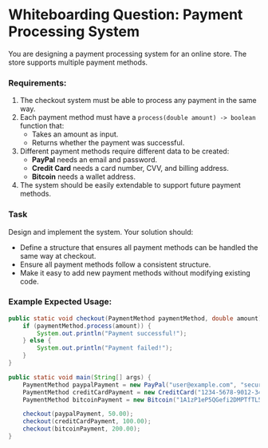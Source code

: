 # Whiteboarding Question: Payment Processing System  

You are designing a payment processing system for an online store. The store supports multiple payment methods.

### **Requirements:**  
1. The checkout system must be able to process any payment in the same way.  
2. Each payment method must have a `process(double amount) -> boolean` function that:  
   - Takes an amount as input.  
   - Returns whether the payment was successful.  
3. Different payment methods require different data to be created:  
   - **PayPal** needs an email and password.  
   - **Credit Card** needs a card number, CVV, and billing address.  
   - **Bitcoin** needs a wallet address.  
4. The system should be easily extendable to support future payment methods.  

### **Task**  
Design and implement the system. Your solution should:  
- Define a structure that ensures all payment methods can be handled the same way at checkout.  
- Ensure all payment methods follow a consistent structure.  
- Make it easy to add new payment methods without modifying existing code.  

### **Example Expected Usage:**  
```java
public static void checkout(PaymentMethod paymentMethod, double amount) {
    if (paymentMethod.process(amount)) {
        System.out.println("Payment successful!");
    } else {
        System.out.println("Payment failed!");
    }
}

public static void main(String[] args) {
    PaymentMethod paypalPayment = new PayPal("user@example.com", "securepassword");
    PaymentMethod creditCardPayment = new CreditCard("1234-5678-9012-3456", "123", "123 Main St");
    PaymentMethod bitcoinPayment = new Bitcoin("1A1zP1eP5QGefi2DMPTfTL5SLmv7DivfNa");

    checkout(paypalPayment, 50.00);  
    checkout(creditCardPayment, 100.00);  
    checkout(bitcoinPayment, 200.00);  
}
